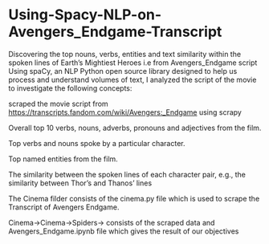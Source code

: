 # Using-Spacy-NLP-on-Avengers_Endgame-Transcript

Discovering the top nouns, verbs, entities and text similarity within the spoken lines of Earth’s Mightiest Heroes i.e from Avengers_Endgame script
Using spaCy, an NLP Python open source library designed to help us process and understand volumes of text, I analyzed the script of the movie to investigate the following concepts:

scraped the movie script from https://transcripts.fandom.com/wiki/Avengers:_Endgame using scrapy

Overall top 10 verbs, nouns, adverbs, pronouns and adjectives from the film.

Top verbs and nouns spoke by a particular character.

Top named entities from the film.

The similarity between the spoken lines of each character pair, e.g., the similarity between Thor’s and Thanos’ lines


The Cinema filder consists of the cinema.py file which is used to scrape the Transcript of Avengers Endgame.


Cinema->Cinema->Spiders->  consists of the scraped data and Avengers_Endgame.ipynb file which gives the result of our objectives
